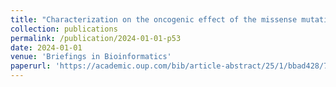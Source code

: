```yaml
---
title: "Characterization on the oncogenic effect of the missense mutations of p53 via machine learning"
collection: publications
permalink: /publication/2024-01-01-p53
date: 2024-01-01
venue: 'Briefings in Bioinformatics'
paperurl: 'https://academic.oup.com/bib/article-abstract/25/1/bbad428/7453441'
---
```




